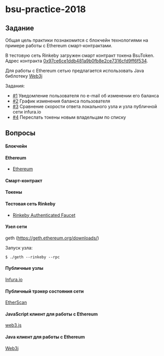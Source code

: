 # bsu-practice-2018

## Задание
Общая цель практики познакомится с блокчейн технологиями на примере работы с Ethereum смарт-контрактами.

В тестовую сеть Rinkeby загружен смарт контракт токена BsuToken. Адрес контракта [0x97ce6ce1ddb481a9b0fb8e2ce7316cfd9ff6f534](https://rinkeby.etherscan.io/address/0x97ce6ce1ddb481a9b0fb8e2ce7316cfd9ff6f534).

Для работы с Ethereum сетью предлагается использовать Java библотеку [Web3j](https://github.com/web3j/web3j)

Задания:
- [#1](https://github.com/azalesky/bsu-practice-2018/issues/1) Уведомление пользователя по e-mail об изменении его баланса
- [#2](https://github.com/azalesky/bsu-practice-2018/issues/2) График изменения баланса пользователя
- [#3](https://github.com/azalesky/bsu-practice-2018/issues/3) Сравнение скорости ответа локального узла и узла публичной сети infura.io
- [#4](https://github.com/azalesky/bsu-practice-2018/issues/4) Переслать токены новым владельцам по списку

## Вопросы

#### Блокчейн

#### Ethereum
- [Ethereum](http://www.ethdocs.org/en/latest/)

#### Смарт-контракт

#### Токены

#### Тестовая сеть Rinkeby
- [Rinkeby Authenticated Faucet](https://faucet.rinkeby.io/)


#### Узел сети
geth (https://geth.ethereum.org/downloads/)

Запуск узла:
```
$ ./geth --rinkeby --rpc
```

#### Публичные узлы
[Infura.io](https://infura.io/docs)

#### Публичный трэкер состояния сети
[EtherScan](https://rinkeby.etherscan.io/)

#### JavaScript клиент для работы с Ethereum
[web3.js](https://github.com/ethereum/web3.js/)

#### Java клиент для работы с Ethereum
[Web3j](https://github.com/web3j/web3j)

